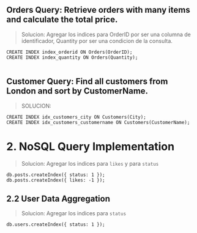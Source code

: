
## Orders Query: Retrieve orders with many items and calculate the total price.




> Solucion: Agregar los indices para OrderID por ser una columna de identificador, Quantity por ser una condicion de la consulta.


```
CREATE INDEX index_orderid ON Orders(OrderID);
CREATE INDEX index_quantity ON Orders(Quantity);
        
```

## Customer Query: Find all customers from London and sort by CustomerName.

> SOLUCION:
```
CREATE INDEX idx_customers_city ON Customers(City);
CREATE INDEX idx_customers_customername ON Customers(CustomerName);
```


# 2. NoSQL Query Implementation

> Solucion: Agregar los indices para `likes` y para `status`
```
db.posts.createIndex({ status: 1 });
db.posts.createIndex({ likes: -1 });
```

## 2.2 User Data Aggregation


> Solucion: Agregar los indices para `status`
```
db.users.createIndex({ status: 1 });
```
